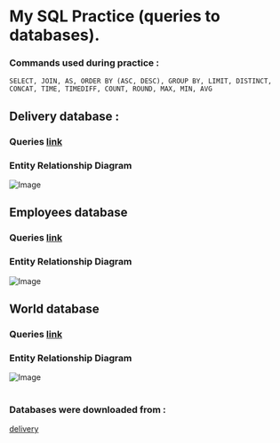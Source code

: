 # My SQL Practice (queries to databases). 

### Сommands used during practice :
```
SELECT, JOIN, AS, ORDER BY (ASC, DESC), GROUP BY, LIMIT, DISTINCT, CONCAT, TIME, TIMEDIFF, COUNT, ROUND, MAX, MIN, AVG
```

## Delivery database :
### Queries [link](https://github.com/egorsoroka8/SQL/blob/main/delivery_queries.sql)
### Entity Relationship Diagram
<img src="https://github.com/egorsoroka8/content/blob/main/delivery.png" alt="Image">




## Employees database
### Queries [link](https://github.com/egorsoroka8/SQL/blob/main/employees_queries.sql)
### Entity Relationship Diagram
<img src="https://user-images.githubusercontent.com/112896404/204781262-69b5460d-d03c-4c0b-aefd-e367082a5a10.png" alt="Image">



## World database
### Queries [link](https://github.com/egorsoroka8/SQL/blob/main/world_queries.sql)
### Entity Relationship Diagram
<img src="https://github.com/egorsoroka8/content/blob/main/wold.png" alt="Image">

#
### Databases were downloaded from :
[delivery](https://github.com/yurma29/delivery_database)
